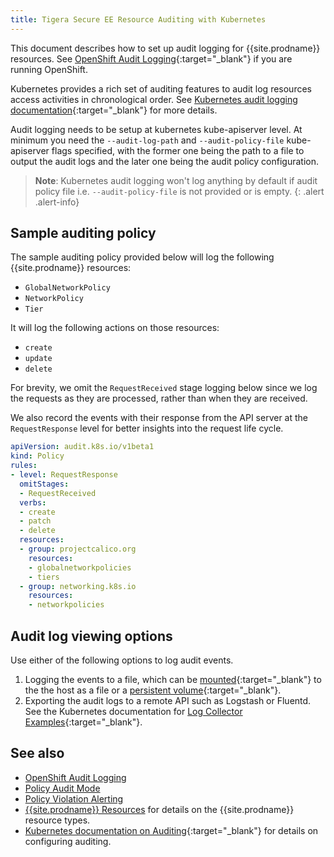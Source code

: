 ```yaml
---
title: Tigera Secure EE Resource Auditing with Kubernetes
---
```


This document describes how to set up audit logging for {{site.prodname}}
resources. See [OpenShift Audit Logging](openshift-auditing){:target="_blank"} if you are running OpenShift.

Kubernetes provides a rich set of auditing features to audit log resources access
activities in chronological order. See [Kubernetes audit logging documentation](https://kubernetes.io/docs/tasks/debug-application-cluster/audit/){:target="_blank"} for more details.

Audit logging needs to be setup at kubernetes kube-apiserver level. 
At minimum you need the `--audit-log-path` and `--audit-policy-file` kube-apiserver flags
specified, with the former one being the path to a file to output the audit logs and the
later one being the audit policy configuration.

> **Note**: Kubernetes audit logging won't log anything by default if audit policy file
> i.e. `--audit-policy-file` is not provided or is empty.
{: .alert .alert-info}

## Sample auditing policy

The sample auditing policy provided below will log the following {{site.prodname}} resources:

- `GlobalNetworkPolicy`
- `NetworkPolicy`
- `Tier`

It will log the following actions on those resources:

- `create`
- `update`
- `delete`

For brevity, we omit the `RequestReceived` stage logging below since we log
the requests as they are processed, rather than when they are received.

We also record the events with their response from the API server at the `RequestResponse` level
for better insights into the request life cycle. 

```yaml
apiVersion: audit.k8s.io/v1beta1
kind: Policy
rules:
- level: RequestResponse
  omitStages:
  - RequestReceived
  verbs:
  - create
  - patch
  - delete
  resources:
  - group: projectcalico.org
    resources:
    - globalnetworkpolicies
    - tiers
  - group: networking.k8s.io
    resources:
    - networkpolicies
```


## Audit log viewing options

Use either of the following options to log audit events.

1. Logging the events to a file, which can be [mounted](https://kubernetes.io/docs/concepts/storage/volumes/){:target="_blank"} to the the host as a file or a [persistent volume](https://kubernetes.io/docs/concepts/storage/persistent-volumes/){:target="_blank"}.
1. Exporting the audit logs to a remote API such as Logstash or Fluentd. See the Kubernetes documentation for [Log Collector Examples](https://kubernetes.io/docs/tasks/debug-application-cluster/audit/#log-collector-examples){:target="_blank"}.



## See also

- [OpenShift Audit Logging](openshift-auditing)
- [Policy Audit Mode](policy-auditing)
- [Policy Violation Alerting](policy-violations)
- [{{site.prodname}} Resources]({{site.baseurl}}/{{page.version}}/reference/calicoctl/resources/) for details on the {{site.prodname}} resource types.
- [Kubernetes documentation on Auditing](https://kubernetes.io/docs/tasks/debug-application-cluster/audit/){:target="_blank"} for details on configuring auditing.
